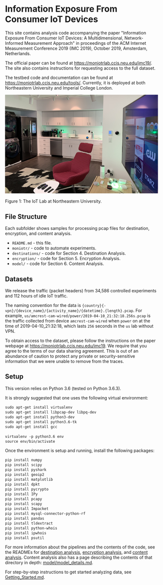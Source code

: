 # Information Exposure From Consumer IoT Devices

This site contains analysis code accompanying the paper "Information Exposure From Consumer IoT Devices: A Multidimensional, Network-Informed Measurement Approach" in proceedings of the ACM Internet Measurement Conference 2019 (IMC 2019), October 2019, Amsterdam, Netherlands. 

The official paper can be found at https://moniotrlab.ccis.neu.edu/imc19/. The site also contains instructions for requesting access to the full dataset.

The testbed code and documentation can be found at https://moniotrlab.ccis.neu.edu/tools/. Currently, it is deployed at both Northeastern University and Imperial College London. 

![GitHub Logo](lab.png)

Figure 1: The IoT Lab at Northeastern University.

## File Structure 
Each subfolder shows samples for processing pcap files for destination, encryption, and content analysis.

- `README.md` - this file.
- `moniotr/` - code to automate experiments.
- `destinations/` - code for Section 4. Destination Analysis.
- `encryption/` - code for Section 5. Encryption Analysis.
- `model/` - code for Section 6. Content Analysis.

## Datasets
We release the traffic (packet headers) from 34,586 controlled experiments and 112 hours of idle IoT traffic.

The naming convention for the data is `{country}{-vpn}/{device_name}/{activity_name}/{datetime}.{length}.pcap`. For example, `us/amcrest-cam-wired/power/2019-04-10_21:32:18.256s.pcap` is the traffic collected from device `amcrest-cam-wired` when `power` on at the time of 2019-04-10_21:32:18, which lasts `256` seconds in the `us` lab without VPN.

To obtain access to the dataset, please follow the instructions on the paper webpage at https://moniotrlab.ccis.neu.edu/imc19. We require that you agree to the terms of our data sharing agreement. 
This is out of an abundance of caution to protect any private or security-sensitive information that we were unable to remove from the traces.

## Setup
This version relies on Python 3.6 (tested on Python 3.6.3).

It is strongly suggested that one uses the following virtual environment:
```
sudo apt-get install virtualenv
sudo apt-get install libpcap-dev libpq-dev
sudo apt-get install python3-dev
sudo apt-get install python3.6-tk
sudo apt-get install gcc

virtualenv -p python3.6 env
source env/bin/activate
```

Once the environment is setup and running, install the following packages:
```
pip install numpy
pip install scipy
pip install pyshark
pip install geoip2
pip install matplotlib
pip install dpkt
pip install pycrypto
pip install IPy
pip install pcapy
pip install scapy
pip install Impacket
pip install mysql-connector-python-rf
pip install pandas
pip install tldextract
pip install python-whois
pip install ipwhois
pip install psutil
```

For more information about the pipelines and the contents of the code, see the READMEs for [destination analysis](destination/README.md), [encryption analysis](encryption/README.md), and [content analysis](model/README.md). Content analysis also has a page describing the contents of that directory in depth: [model/model_details.md](model/model_details.md).

For step-by-step instructions to get started analyzing data, see [Getting_Started.md](Getting_Started.md).
